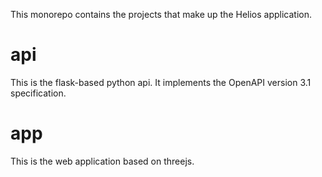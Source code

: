 This monorepo contains the projects that make up the Helios application.

# api
This is the flask-based python api.
It implements the OpenAPI version 3.1 specification.

# app
This is the web application based on threejs.
